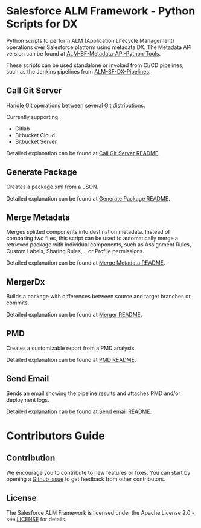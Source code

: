 # Salesforce ALM Framework - Python Scripts for DX

Python scripts to perform ALM (Application Lifecycle Management) operations over Salesforce platform using metadata DX. The Metadata API version can be found at [ALM-SF-Metadata-API-Python-Tools](https://github.com/Accenture/ALM-SF-Metadata-API-Python-Tools).

These scripts can be used standalone or invoked from CI/CD pipelines, such as the Jenkins pipelines from [ALM-SF-DX-Pipelines](https://github.com/Accenture/ALM-SF-DX-Pipelines).

## Call Git Server

Handle Git operations between several Git distributions.

Currently supporting:
- Gitlab
- Bitbucket Cloud 
- Bitbucket Server

Detailed explanation can be found at [Call Git Server README](/callGitServer/README.md).

## Generate Package

Creates a package.xml from a JSON.

Detailed explanation can be found at [Generate Package README](/generatePackage/README.md).

## Merge Metadata

Merges splitted components into destination metadata. Instead of comparing two files, this script can be used to automatically merge a retrieved package with individual components, such as Assignment Rules, Custom Labels, Sharing Rules, .. or Profile permissions.

Detailed explanation can be found at [Merge Metadata README](/mergeMetadata/README.md).

## MergerDx

Builds a package with differences between source and target branches or commits.

Detailed explanation can be found at [Merger README](/merger/README.md).

## PMD

Creates a customizable report from a PMD analysis.

Detailed explanation can be found at [PMD README](/pmd/README.md).

## Send Email

Sends an email showing the pipeline results and attaches PMD and/or deployment logs.

Detailed explanation can be found at [Send email README](/sendemail/README.md).

# Contributors Guide

## Contribution

We encourage you to contribute to new features or fixes. You can start by opening a
[Github issue](https://github.com/Accenture/ALM-SF-DX-Python-Tools/issues) to get feedback from other contributors.

## License

The Salesforce ALM Framework is licensed under the Apache License 2.0 - see [LICENSE](LICENSE) for details.
